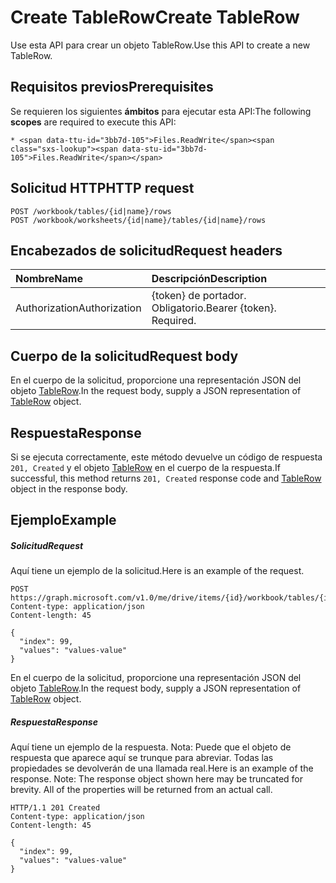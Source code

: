 # <a name="create-tablerow"></a><span data-ttu-id="3bb7d-101">Create TableRow</span><span class="sxs-lookup"><span data-stu-id="3bb7d-101">Create TableRow</span></span>

<span data-ttu-id="3bb7d-102">Use esta API para crear un objeto TableRow.</span><span class="sxs-lookup"><span data-stu-id="3bb7d-102">Use this API to create a new TableRow.</span></span>
## <a name="prerequisites"></a><span data-ttu-id="3bb7d-103">Requisitos previos</span><span class="sxs-lookup"><span data-stu-id="3bb7d-103">Prerequisites</span></span>
<span data-ttu-id="3bb7d-104">Se requieren los siguientes **ámbitos** para ejecutar esta API:</span><span class="sxs-lookup"><span data-stu-id="3bb7d-104">The following **scopes** are required to execute this API:</span></span> 

    * <span data-ttu-id="3bb7d-105">Files.ReadWrite</span><span class="sxs-lookup"><span data-stu-id="3bb7d-105">Files.ReadWrite</span></span>

## <a name="http-request"></a><span data-ttu-id="3bb7d-106">Solicitud HTTP</span><span class="sxs-lookup"><span data-stu-id="3bb7d-106">HTTP request</span></span>
<!-- { "blockType": "ignored" } -->
```http
POST /workbook/tables/{id|name}/rows
POST /workbook/worksheets/{id|name}/tables/{id|name}/rows

```
## <a name="request-headers"></a><span data-ttu-id="3bb7d-107">Encabezados de solicitud</span><span class="sxs-lookup"><span data-stu-id="3bb7d-107">Request headers</span></span>
| <span data-ttu-id="3bb7d-108">Nombre</span><span class="sxs-lookup"><span data-stu-id="3bb7d-108">Name</span></span>       | <span data-ttu-id="3bb7d-109">Descripción</span><span class="sxs-lookup"><span data-stu-id="3bb7d-109">Description</span></span>|
|:---------------|:----------|
| <span data-ttu-id="3bb7d-110">Authorization</span><span class="sxs-lookup"><span data-stu-id="3bb7d-110">Authorization</span></span>  | <span data-ttu-id="3bb7d-p101">{token} de portador. Obligatorio.</span><span class="sxs-lookup"><span data-stu-id="3bb7d-p101">Bearer {token}. Required.</span></span> |


## <a name="request-body"></a><span data-ttu-id="3bb7d-113">Cuerpo de la solicitud</span><span class="sxs-lookup"><span data-stu-id="3bb7d-113">Request body</span></span>
<span data-ttu-id="3bb7d-114">En el cuerpo de la solicitud, proporcione una representación JSON del objeto [TableRow](../resources/tablerow.md).</span><span class="sxs-lookup"><span data-stu-id="3bb7d-114">In the request body, supply a JSON representation of [TableRow](../resources/tablerow.md) object.</span></span>

## <a name="response"></a><span data-ttu-id="3bb7d-115">Respuesta</span><span class="sxs-lookup"><span data-stu-id="3bb7d-115">Response</span></span>

<span data-ttu-id="3bb7d-116">Si se ejecuta correctamente, este método devuelve un código de respuesta `201, Created` y el objeto [TableRow](../resources/tablerow.md) en el cuerpo de la respuesta.</span><span class="sxs-lookup"><span data-stu-id="3bb7d-116">If successful, this method returns `201, Created` response code and [TableRow](../resources/tablerow.md) object in the response body.</span></span>

## <a name="example"></a><span data-ttu-id="3bb7d-117">Ejemplo</span><span class="sxs-lookup"><span data-stu-id="3bb7d-117">Example</span></span>
##### <a name="request"></a><span data-ttu-id="3bb7d-118">Solicitud</span><span class="sxs-lookup"><span data-stu-id="3bb7d-118">Request</span></span>
<span data-ttu-id="3bb7d-119">Aquí tiene un ejemplo de la solicitud.</span><span class="sxs-lookup"><span data-stu-id="3bb7d-119">Here is an example of the request.</span></span>
<!-- {
  "blockType": "request",
  "name": "create_tablerow_from_table"
}-->
```http
POST https://graph.microsoft.com/v1.0/me/drive/items/{id}/workbook/tables/{id|name}/rows
Content-type: application/json
Content-length: 45

{
  "index": 99,
  "values": "values-value"
}
```
<span data-ttu-id="3bb7d-120">En el cuerpo de la solicitud, proporcione una representación JSON del objeto [TableRow](../resources/tablerow.md).</span><span class="sxs-lookup"><span data-stu-id="3bb7d-120">In the request body, supply a JSON representation of [TableRow](../resources/tablerow.md) object.</span></span>
##### <a name="response"></a><span data-ttu-id="3bb7d-121">Respuesta</span><span class="sxs-lookup"><span data-stu-id="3bb7d-121">Response</span></span>
<span data-ttu-id="3bb7d-p102">Aquí tiene un ejemplo de la respuesta. Nota: Puede que el objeto de respuesta que aparece aquí se trunque para abreviar. Todas las propiedades se devolverán de una llamada real.</span><span class="sxs-lookup"><span data-stu-id="3bb7d-p102">Here is an example of the response. Note: The response object shown here may be truncated for brevity. All of the properties will be returned from an actual call.</span></span>
<!-- {
  "blockType": "response",
  "truncated": true,
  "@odata.type": "microsoft.graph.tableRow"
} -->
```http
HTTP/1.1 201 Created
Content-type: application/json
Content-length: 45

{
  "index": 99,
  "values": "values-value"
}
```

<!-- uuid: 8fcb5dbc-d5aa-4681-8e31-b001d5168d79
2015-10-25 14:57:30 UTC -->
<!-- {
  "type": "#page.annotation",
  "description": "Create TableRow",
  "keywords": "",
  "section": "documentation",
  "tocPath": ""
}-->